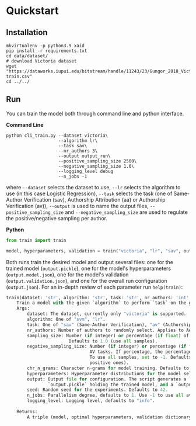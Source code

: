 # Quickstart
## Installation
```shell
mkvirtualenv -p python3.9 xaid
pip install -r requirements.txt
cd data/dataset/
# download Victoria dataset
wget "https://dataworks.iupui.edu/bitstream/handle/11243/23/Gungor_2018_VictorianAuthorAttribution_data-train.csv"
cd ../../
```

## Run
You can train the model both through command line and python interface.

**Command Line**
```shell
python cli_train.py --dataset victoria\
                    --algorithm lr\
                    --task sav\
                    --nr_authors 3\
                    --output output_run\
                    --positive_sampling_size 2500\
                    --negative_sampling_size 1.0\
                    --logging_level debug
                    --n_jobs -1
```
where `--dataset` selects the dataset to use,
`--lr` selects the algorithm to use (in this case Logistic Regression),
`--task` selects the task (one of Same-Author Verification (sav), Authorship Attribution (aa) or Authorship Verification (av)),
`--output` is used to name the output files,
`--positive_sampling_size` and `--negative_sampling_size` are used to regulate the positive/negative sampling per author.
 
**Python**
```python
from train import train

model, hyperparameters, validation = train("victoria", "lr", "sav", output="output_run", n_jobs=-1)
```
Both runs train the desired model and output several files: one for the trained model (`output.pickle`), one for the model's hyperparameters (`output.model.json`), one for the model's validation (`output.validation.json`), and one for the overall run configuration (`output.json`). 
For an in-depth review of each parameter run `help(train)`:
```python
train(dataset: 'str', algorithm: 'str', task: 'str', nr_authors: 'int' = 10, sampling_size: 'int | float' = 1.0, negative_sampling_size: 'int | float' = 1.0, chr_n_grams: 'int' = 3, hyperparameters: 'Optional[dict]' = None, output: 'Optional[str]' = None, seed: 'int' = 42, n_jobs: 'int' = 1, logging_level: 'str' = 'info') -> 'Tuple[object, dict, dict]'
    Train a model with the given `algorithm` to perform `task` on the given `dataset`.
    Args:
        dataset: The dataset, currently only "victoria" is supported.
        algorithm: One of "svm", "lr".
        task: One of "sav" (Same-Author Verification), "av" (Authorship Verification), and "aa" (Authorship Attribution)
        nr_authors: Number of authors to randomly select. Applies to AA tasks.
        sampling_size: Number (if integer) or percentage (if float) of positive samples for adaptation to AV tasks.
                        Defaults to 1.0 (use all samples).
        negative_sampling_size: Number (if integer) or percentage (if float) of negative samples for adaptation to
                                AV tasks. If percentage, the percentage is computed according to `sampling_size`.
                                To use all samples, set to -1. Defaults to 1.0 (use as many negative samples as
                                positive ones).
        chr_n_grams: Character n-grams for model training. Defaults to 3.
        hyperparameters: Hyperparameter distributions for the model selection.
        output: Output file for configuration. The script generates a `output.cfg` (holding run configuration), a
                `output.pickle` holding the trained model, and a `output.results.json` holding validation results.
        seed: Random seed for the experiments. Defaults to 42.
        n_jobs: Parallelism degree, defaults to 1. Use -1 to use all available resources.
        logging_level: Logging level, defaults to "info".
    
    Returns:
        A triple (model, optimal hyperparameters, validation dictionary).
```
